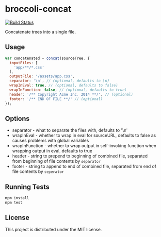 # broccoli-concat

[![Build Status](https://travis-ci.org/rlivsey/broccoli-concat.svg?branch=master)](https://travis-ci.org/rlivsey/broccoli-concat)

Concatenate trees into a single file.

## Usage

```js
var concatenated = concat(sourceTree, {
  inputFiles: [
    'app/**/*.css'
  ],
  outputFile: '/assets/app.css',
  separator: '\n', // (optional, defaults to \n)
  wrapInEval: true, // (optional, defaults to false)
  wrapInFunction: false, // (optional, defaults to true)
  header: '/** Copyright Acme Inc. 2014 **/', // (optional)
  footer: '/** END OF FILE **/' // (optional)
});
```

## Options

* separator - what to separate the files with, defaults to '\n'
* wrapInEval - whether to wrap in eval for sourceURL, defaults to false as causes problems with global variables
* wrapInFunction - whether to wrap output in self-invoking function when wrapping output in eval, defaults to true
* header - string to prepend to beginning of combined file, separated from beginning of file contents by `separator`
* footer - string to append to end of combined file, separated from end of file contents by `seperator`

## Running Tests

```javascript
npm install
npm test
```

## License

This project is distributed under the MIT license.
